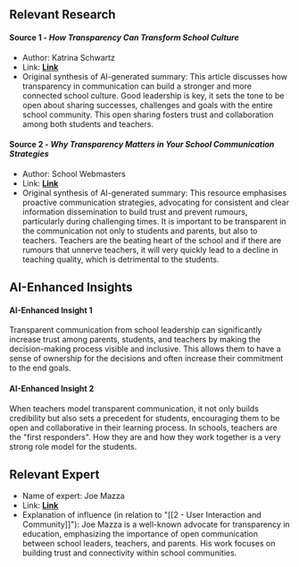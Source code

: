 ## Relevant Research
#### Source 1 - *How Transparency Can Transform School Culture*
- Author: Katrina Schwartz
- Link: **[Link](https://www.kqed.org/mindshift/35763/how-transparency-can-transform-school-culture)**
- Original synthesis of AI-generated summary: This article discusses how transparency in communication can build a stronger and more connected school culture. Good leadership is key, it sets the tone to be open about sharing successes, challenges and goals with the entire school community. This open sharing fosters trust and collaboration among both students and teachers.
#### Source 2 - *Why Transparency Matters in Your School Communication Strategies*
- Author: School Webmasters
- Link: **[Link](https://www.schoolwebmasters.com/why-transparency-matters-in-your-school-communication-strategies)**
- Original synthesis of AI-generated summary: This resource emphasises proactive communication strategies, advocating for consistent and clear information dissemination to build trust and prevent rumours, particularly during challenging times. It is important to be transparent in the communication not only to students and parents, but also to teachers. Teachers are the beating heart of the school and if there are rumours that unnerve teachers, it will very quickly lead to a decline in teaching quality, which is detrimental to the students.  
## AI-Enhanced Insights
#### AI-Enhanced Insight 1
Transparent communication from school leadership can significantly increase trust among parents, students, and teachers by making the decision-making process visible and inclusive. This allows them to have a sense of ownership for the decisions and often increase their commitment to the end goals.
#### AI-Enhanced Insight 2
When teachers model transparent communication, it not only builds credibility but also sets a precedent for students, encouraging them to be open and collaborative in their learning process. In schools, teachers are the "first responders". How they are and how they work together is a very strong role model for the students.
## Relevant Expert

- Name of expert: Joe Mazza
- Link: **[Link](https://twitter.com/joe_mazza)**
- Explanation of influence (in relation to "[[2 - User Interaction and Community]]"): Joe Mazza is a well-known advocate for transparency in education, emphasizing the importance of open communication between school leaders, teachers, and parents. His work focuses on building trust and connectivity within school communities.
